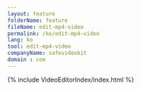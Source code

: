 ```yaml
---
layout: feature
folderName: feature
fileName: edit-mp4-video
permalink: /ko/edit-mp4-video
lang: ko
tool: edit-mp4-video
companyName: safevideokit
domain : com
---
```


{% include VideoEditorIndex/index.html %}

   
